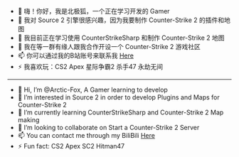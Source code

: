 - 👋 嗨！你好，我是北极狐，一个正在学习开发的 Gamer
- 👀 我对 Source 2 引擎很感兴趣，因为我要制作 Counter-Strike 2 的插件和地图
- 🌱 我目前正在学习使用 CounterStrikeSharp 和制作 Counter-Strike 2 地图
- 💞️ 我在等一群有缘人跟我合作开设一个 Counter-Strike 2 游戏社区
- 📫 你可以通过我的B站账号来联系我 [Here](https://space.bilibili.com/401803520)
- ⚡ 我喜欢玩：CS2 Apex 星际争霸2 杀手47 永劫无间 
-----------------------------------------------------------------------------------
- 👋 Hi, I’m @Arctic-Fox, A Gamer learning to develop
- 👀 I’m interested in Source 2 in order to develop Plugins and Maps for Counter-Strike 2
- 🌱 I’m currently learning CounterStrikeSharp and Counter-Strike 2 Map making
- 💞️ I’m looking to collaborate on Start a Counter-Strike 2 Server
- 📫 You can contact me through my BiliBili [Here](https://space.bilibili.com/401803520)
- ⚡ Fun fact: CS2 Apex SC2 Hitman47

<!---
Arctic-Fox-W/Arctic-Fox-W is a ✨ special ✨ repository because its `README.md` (this file) appears on your GitHub profile.
You can click the Preview link to take a look at your changes.
--->

